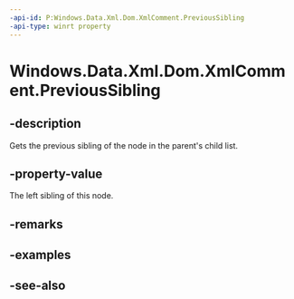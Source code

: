 ----api-id: P:Windows.Data.Xml.Dom.XmlComment.PreviousSibling
-api-type: winrt property
---<!-- Property syntaxpublic Windows.Data.Xml.Dom.IXmlNode PreviousSibling { get; }--># Windows.Data.Xml.Dom.XmlComment.PreviousSibling## -descriptionGets the previous sibling of the node in the parent's child list.## -property-valueThe left sibling of this node.## -remarks## -examples## -see-also